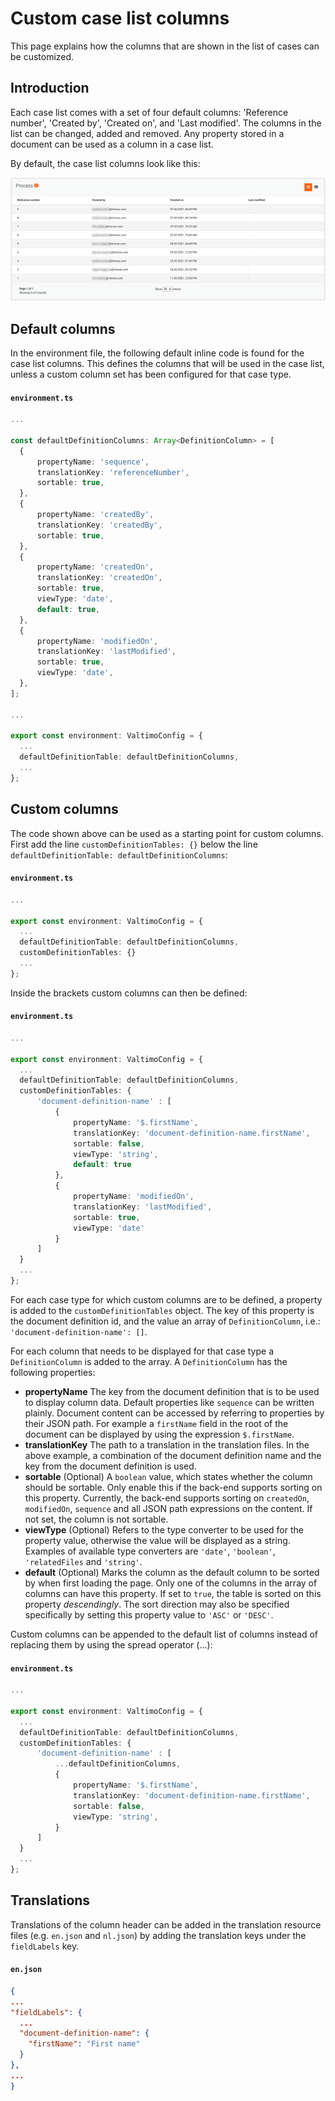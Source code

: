 # Custom case list columns

This page explains how the columns that are shown in the list of cases can be customized.

## Introduction

Each case list comes with a set of four default columns: 'Reference number', 'Created by', 'Created on', and 'Last modified'. The columns in the list can be changed, added and removed. Any property stored in a document can be used as a column in a case list.

By default, the case list columns look like this:

![Default case detail list](../../../using-valtimo/document/img/default-case-detail-list.png)

## Default columns

In the environment file, the following default inline code is found for the case list columns. This defines the columns that will be used in the case list, unless a custom column set has been configured for that case type.

#### **`environment.ts`**

```typescript
...

const defaultDefinitionColumns: Array<DefinitionColumn> = [
  {
      propertyName: 'sequence',
      translationKey: 'referenceNumber',
      sortable: true,
  },
  {
      propertyName: 'createdBy',
      translationKey: 'createdBy',
      sortable: true,
  },
  {
      propertyName: 'createdOn',
      translationKey: 'createdOn',
      sortable: true,
      viewType: 'date',
      default: true,
  },
  {
      propertyName: 'modifiedOn',
      translationKey: 'lastModified',
      sortable: true,
      viewType: 'date',
  },
];

...

export const environment: ValtimoConfig = {
  ...
  defaultDefinitionTable: defaultDefinitionColumns,
  ...
};
```

## Custom columns

The code shown above can be used as a starting point for custom columns. First add the line `customDefinitionTables: {}` below the line `defaultDefinitionTable: defaultDefinitionColumns`:

#### **`environment.ts`**

```typescript
...

export const environment: ValtimoConfig = {
  ...
  defaultDefinitionTable: defaultDefinitionColumns,
  customDefinitionTables: {}
  ...
};
```

Inside the brackets custom columns can then be defined:

#### **`environment.ts`**

```typescript
...

export const environment: ValtimoConfig = {
  ...
  defaultDefinitionTable: defaultDefinitionColumns,
  customDefinitionTables: {
      'document-definition-name' : [
          {
              propertyName: '$.firstName',
              translationKey: 'document-definition-name.firstName',
              sortable: false,
              viewType: 'string',
              default: true
          },
          {
              propertyName: 'modifiedOn',
              translationKey: 'lastModified',
              sortable: true,
              viewType: 'date'
          }
      ]
  }
  ...
};
```

For each case type for which custom columns are to be defined, a property is added to the `customDefinitionTables` object. The key of this property is the document definition id, and the value an array of `DefinitionColumn`, i.e.:\
`'document-definition-name': []`.

For each column that needs to be displayed for that case type a `DefinitionColumn` is added to the array. A `DefinitionColumn` has the following properties:

* **propertyName** The key from the document definition that is to be used to display column data. Default properties like `sequence` can be written plainly. Document content can be accessed by referring to properties by their JSON path. For example a `firstName` field in the root of the document can be displayed by using the expression `$.firstName`.
* **translationKey** The path to a translation in the translation files. In the above example, a combination of the document definition name and the key from the document definition is used.
* **sortable** (Optional) A `boolean` value, which states whether the column should be sortable. Only enable this if the back-end supports sorting on this property. Currently, the back-end supports sorting on `createdOn`, `modifiedOn`, `sequence` and all JSON path expressions on the content. If not set, the column is not sortable.
* **viewType** (Optional) Refers to the type converter to be used for the property value, otherwise the value will be displayed as a string. Examples of available type converters are `'date'`, `'boolean'`, `'relatedFiles` and `'string'`.
* **default** (Optional) Marks the column as the default column to be sorted by when first loading the page. Only one of the columns in the array of columns can have this property. If set to `true`, the table is sorted on this property _descendingly_. The sort direction may also be specified specifically by setting this property value to `'ASC'` or `'DESC'`.

Custom columns can be appended to the default list of columns instead of replacing them by using the spread operator (...):

#### **`environment.ts`**

```typescript
...

export const environment: ValtimoConfig = {
  ...
  defaultDefinitionTable: defaultDefinitionColumns,
  customDefinitionTables: {
      'document-definition-name' : [
          ...defaultDefinitionColumns,
          {
              propertyName: '$.firstName',
              translationKey: 'document-definition-name.firstName',
              sortable: false,
              viewType: 'string',
          }
      ]
  }
  ...
};
```

## Translations

Translations of the column header can be added in the translation resource files (e.g. `en.json` and `nl.json`) by adding the translation keys under the `fieldLabels` key.

#### **`en.json`**

```json
{
...
"fieldLabels": {
  ...
  "document-definition-name": {
    "firstName": "First name"
  }
},
...
}
```
